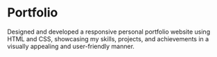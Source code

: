 # Portfolio
Designed and developed a responsive personal portfolio website using HTML and CSS, showcasing my skills, projects, and achievements in a visually appealing and user-friendly manner.
